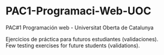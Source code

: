 # PAC1-Programaci-Web-UOC
PAC#1 Programación web - Universitat Oberta de Catalunya

Ejercicios de práctica para futuros estudiantes (validaciones). <br>
Few testing exercises for future students (validations).

